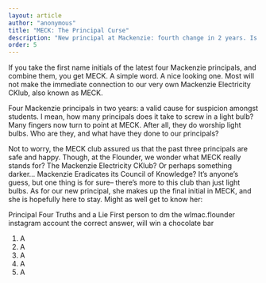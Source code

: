 ```yaml
---
layout: article
author: "anonymous"
title: "MECK: The Principal Curse"
description: "New principal at Mackenzie: fourth change in 2 years. Is it a curse??"
order: 5
---
```


If you take the first name initials of the latest four Mackenzie principals, and combine them, you get MECK. A simple word. A nice looking one. Most will not make the immediate connection to our very own Mackenzie Electricity CKlub, also known as MECK. 

Four Mackenzie principals in two years: a valid cause for suspicion amongst students. I mean, how many principals does it take to screw in a light bulb? Many fingers now turn to point at MECK. After all, they do worship light bulbs. Who are they, and what have they done to our principals? 

Not to worry, the MECK club assured us that the past three principals are safe and happy. Though, at the Flounder, we wonder what MECK really stands for? The Mackenzie Electricity CKlub? Or perhaps something darker… Mackenzie Eradicates its Council of Knowledge? It’s anyone’s guess, but one thing is for sure– there’s more to this club than just light bulbs. As for our new principal, she makes up the final initial in MECK, and she is hopefully here to stay. Might as well get to know her:

Principal Four Truths and a Lie
First person to dm the wlmac.flounder instagram account the correct answer, will win a chocolate bar

1. A
2. A
3. A
4. A
5. A
